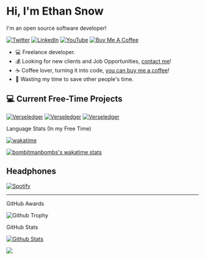 # Hi, I'm Ethan Snow

I'm an open source software developer!

[![Twitter](https://img.shields.io/badge/twitter-%231DA1F2.svg?&style=for-the-badge&logo=twitter&logoColor=white)](https://x.com/TheSnowE) [![LinkedIn](https://img.shields.io/badge/linkedin-%230077B5.svg?&style=for-the-badge&logo=linkedin&logoColor=white)](https://www.linkedin.com/in/ethan-snow-a745461a6/) [![YouTube](https://img.shields.io/badge/youtube-%23FF0000.svg?&style=for-the-badge&logo=youtube&logoColor=white)](https://www.youtube.com/c/bomb_and_kou) [![Buy Me A Coffee](https://img.shields.io/badge/buy%20me%20a%20coffee-%23ff813f.svg?&style=for-the-badge&logo=buy-me-a-coffee&logoColor=white)](https://ko-fi.com/thesnowe)

- :computer: Freelance developer.
- :moneybag: Looking for new clients and Job Opportunities, [contact me](mailto:esnow98@gmail.com)!
- :coffee: Coffee lover, turning it into code, [you can buy me a coffee](https://ko-fi.com/thesnowe)!
- :dart: Wasting my time to save other people's time.

## :computer: Current Free-Time Projects

[![Verseledger](https://github-readme-stats-6bwx5vgdo.vercel.app/api/pin/?username=MandaCorpNetwork&repo=Verseledger)](https://github.com/MandaCorpNetwork/Verseldger)<!-- 1st Line -->
[![Verseledger](https://github-readme-stats-6bwx5vgdo.vercel.app/api/pin/?username=afocommunity&repo=koth-api)](https://github.com/afocommunity/koth-api)<!-- 1st Line -->
[![Verseledger](https://github-readme-stats-6bwx5vgdo.vercel.app/api/pin/?username=OHD-Tools&repo=OHD-RCON)](https://github.com/OHD-Tools/OHD-RCON)<!-- 1st Line -->

Language Stats (In my Free Time)

[![wakatime](https://wakatime.com/badge/user/d69c2ed7-e77d-4021-b08c-345bad0c756b.svg)](https://wakatime.com/@d69c2ed7-e77d-4021-b08c-345bad0c756b)

[![bombitmanbombs's wakatime stats](https://github-readme-stats.vercel.app/api/wakatime?username=bombitmanbomb&layout=compact)](https://wakatime.com/@bombitmanbomb)

## Headphones

[![Spotify](https://novatorem-e87j7kcl5.vercel.app/api/spotify)](https://open.spotify.com/user/22352ieeerem5qsogyc5yotgq)

---

<!-- markdownlint-disable MD033 -->

GitHub Awards

![Github Trophy](https://github-profile-trophy.vercel.app/?username=bombitmanbomb)

GitHub Stats

[![Github Stats](https://github-readme-stats.vercel.app/api?username=bombitmanbomb&show_icons=true&count_private=true)](https://github.com/bombitmanbomb)


<!-- markdownlint-enable MD033 -->

[![](https://visitcount.itsvg.in/api?id=bombitmanbomb&icon=0&color=0)](https://visitcount.itsvg.in)
<!-- made using https://prm.pushkaryadav.in -->
